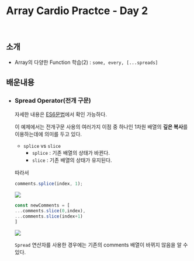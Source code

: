 # Array Cardio Practce - Day 2


<br>


## 소개 

- Array의 다양한 Function 학습(2) : `some, every, [...spreads]`


## 배운내용

- ### Spread Operator(전개 구문)

    자세한 내용은 [ES6문법](./../../StudyNote/js/Subject.md/es6.md)에서 확인 가능하다.

    이 예제에서는 전개구문 사용의 여러가지 이점 중 하나인 1차원 배열의 **깊은 복사**를 이용하는데에 의미를 두고 있다.

    - `splice` vs `slice`
        - `splice` : 기존 배열의 상태가 바뀐다.
        - `slice` : 기존 배열의 상태가 유지된다.

    따라서

    ```js
    comments.splice(index, 1);
    ```

    <img src="https://i.postimg.cc/HLG1mx8L/image.png">

    ```js
    const newComments = [
    ...comments.slice(0,index),
    ...comments.slice(index+1)
    ]
    ```

    <img src="https://i.postimg.cc/C1qNghDw/image.png">

        
    `Spread` 연산자를 사용한 경우에는 기존의 comments 배열이 바뀌지 않음을 알 수 있다.




    